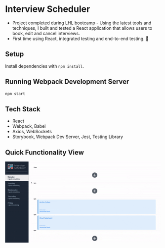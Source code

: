 # Interview Scheduler

- Project completed during LHL bootcamp - Using the latest tools and techniques, I built and tested a React application that allows users to book, edit and cancel interviews. 
- First time using React, integrated testing and end-to-end testing. 🥳

## Setup

Install dependencies with `npm install`.

## Running Webpack Development Server

```sh
npm start
```
## Tech Stack
- React
- Webpack, Babel
- Axios, WebSockets
- Storybook, Webpack Dev Server, Jest, Testing Library

## Quick Functionality View
![GIF](https://github.com/niccmac/scheduler/blob/master/public/images/ezgif-5-99c60292a7.gif)